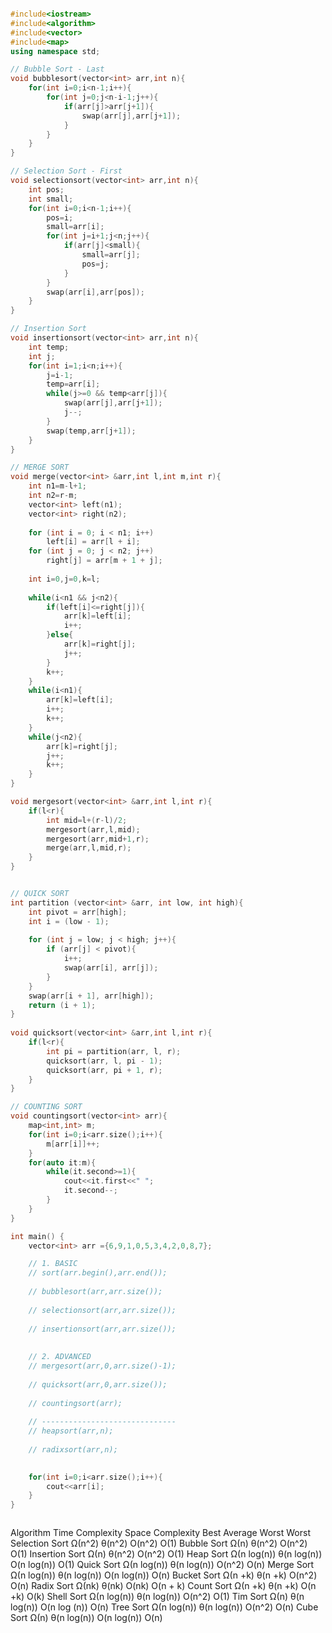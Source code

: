 ```c++

#include<iostream>
#include<algorithm>
#include<vector>
#include<map>
using namespace std;

// Bubble Sort - Last 
void bubblesort(vector<int> arr,int n){
    for(int i=0;i<n-1;i++){
        for(int j=0;j<n-i-1;j++){
            if(arr[j]>arr[j+1]){
                swap(arr[j],arr[j+1]);
            }
        }
    }
}

// Selection Sort - First
void selectionsort(vector<int> arr,int n){
    int pos;
    int small;
    for(int i=0;i<n-1;i++){
        pos=i;
        small=arr[i];
        for(int j=i+1;j<n;j++){
            if(arr[j]<small){
                small=arr[j];
                pos=j;
            }
        }
        swap(arr[i],arr[pos]);
    }
}

// Insertion Sort 
void insertionsort(vector<int> arr,int n){
    int temp;
    int j;
    for(int i=1;i<n;i++){
        j=i-1;
        temp=arr[i];
        while(j>=0 && temp<arr[j]){
            swap(arr[j],arr[j+1]);
            j--;
        }
        swap(temp,arr[j+1]);
    }
}

// MERGE SORT
void merge(vector<int> &arr,int l,int m,int r){
    int n1=m-l+1;
    int n2=r-m;
    vector<int> left(n1);
    vector<int> right(n2);
    
    for (int i = 0; i < n1; i++) 
        left[i] = arr[l + i]; 
    for (int j = 0; j < n2; j++) 
        right[j] = arr[m + 1 + j]; 
        
    int i=0,j=0,k=l;
    
    while(i<n1 && j<n2){
        if(left[i]<=right[j]){
            arr[k]=left[i];
            i++;
        }else{
            arr[k]=right[j];
            j++;
        }
        k++;
    }
    while(i<n1){
        arr[k]=left[i];
        i++;
        k++;
    }
    while(j<n2){
        arr[k]=right[j];
        j++;
        k++;
    }
}

void mergesort(vector<int> &arr,int l,int r){
    if(l<r){
        int mid=l+(r-l)/2;
        mergesort(arr,l,mid);
        mergesort(arr,mid+1,r);
        merge(arr,l,mid,r);
    }
}


// QUICK SORT
int partition (vector<int> &arr, int low, int high){  
    int pivot = arr[high]; 
    int i = (low - 1);
  
    for (int j = low; j < high; j++){  
        if (arr[j] < pivot){  
            i++;
            swap(arr[i], arr[j]);  
        }  
    }  
    swap(arr[i + 1], arr[high]);  
    return (i + 1);  
}  
  
void quicksort(vector<int> &arr,int l,int r){
    if(l<r){
        int pi = partition(arr, l, r);  
        quicksort(arr, l, pi - 1);  
        quicksort(arr, pi + 1, r);  
    }
}

// COUNTING SORT
void countingsort(vector<int> arr){
    map<int,int> m;
    for(int i=0;i<arr.size();i++){
        m[arr[i]]++;
    }
    for(auto it:m){
        while(it.second>=1){
            cout<<it.first<<" ";
            it.second--;
        }
    }
}

int main() {
    vector<int> arr ={6,9,1,0,5,3,4,2,0,8,7};

    // 1. BASIC
    // sort(arr.begin(),arr.end());
    
    // bubblesort(arr,arr.size());
    
    // selectionsort(arr,arr.size());
    
    // insertionsort(arr,arr.size()); 
    
    
    // 2. ADVANCED
    // mergesort(arr,0,arr.size()-1);
    
    // quicksort(arr,0,arr.size());
    
    // countingsort(arr);
    
    // ------------------------------
    // heapsort(arr,n);
    
    // radixsort(arr,n);

    
    for(int i=0;i<arr.size();i++){
        cout<<arr[i];
    }
}



```
Algorithm	Time Complexity	Space Complexity
 	  Best	Average	Worst	      Worst
Selection Sort	Ω(n^2)	θ(n^2)	O(n^2)	O(1)
Bubble Sort	Ω(n)	θ(n^2)	O(n^2)	O(1)
Insertion Sort	Ω(n)	θ(n^2)	O(n^2)	O(1)
Heap Sort	Ω(n log(n))	θ(n log(n))	O(n log(n))	O(1)
Quick Sort	Ω(n log(n))	θ(n log(n))	O(n^2)	O(n)
Merge Sort	Ω(n log(n))	θ(n log(n))	O(n log(n))	O(n)
Bucket Sort	Ω(n +k)	θ(n +k)	O(n^2)	O(n)
Radix Sort	Ω(nk)	θ(nk)	O(nk)	O(n + k)
Count Sort	Ω(n +k)	θ(n +k)	O(n +k)	O(k)
Shell Sort	Ω(n log(n))	θ(n log(n))	O(n^2)	O(1)
Tim Sort	Ω(n)	θ(n log(n))	O(n log (n))	O(n)
Tree Sort	Ω(n log(n))	θ(n log(n))	O(n^2)	O(n)
Cube Sort	Ω(n)	θ(n log(n))	O(n log(n))	O(n)
